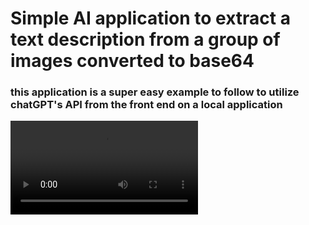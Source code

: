 # Simple AI application to extract a text description from a group of images converted to base64


### this application is a super easy example to follow to utilize chatGPT's API from the front end on a local application

![](./src/demo.mov)